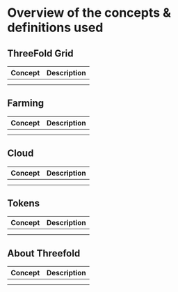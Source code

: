 # Overview of the concepts & definitions used

## ThreeFold Grid

| Concept  | Description  |
|---|---|
|   |   |
|   |   |


## Farming

| Concept  | Description  |
|---|---|
|   |   |
|   |   |

## Cloud

| Concept  | Description  |
|---|---|
|   |   |
|   |   |

## Tokens

| Concept  | Description  |
|---|---|
|   |   |
|   |   |


## About Threefold

| Concept  | Description  |
|---|---|
|   |   |
|   |   |
